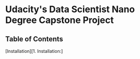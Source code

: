 # Udacity's Data Scientist Nano Degree Capstone Project

## Table of Contents
[Installation][1. Installation:] 
